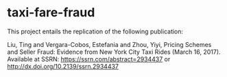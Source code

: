 # taxi-fare-fraud

This project entails the replication of the following publication:

Liu, Ting and Vergara-Cobos, Estefania and Zhou, Yiyi, Pricing Schemes and Seller Fraud: Evidence from New York City Taxi Rides (March 16, 2017). Available at SSRN: https://ssrn.com/abstract=2934437 or http://dx.doi.org/10.2139/ssrn.2934437
